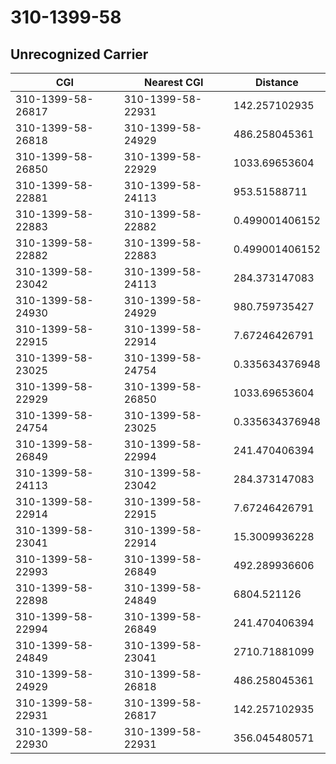 # 310-1399-58
## Unrecognized Carrier


| CGI | Nearest CGI | Distance |
|-----|-------------|----------|
| 310-1399-58-26817 | 310-1399-58-22931 | 142.257102935 |
| 310-1399-58-26818 | 310-1399-58-24929 | 486.258045361 |
| 310-1399-58-26850 | 310-1399-58-22929 | 1033.69653604 |
| 310-1399-58-22881 | 310-1399-58-24113 | 953.51588711 |
| 310-1399-58-22883 | 310-1399-58-22882 | 0.499001406152 |
| 310-1399-58-22882 | 310-1399-58-22883 | 0.499001406152 |
| 310-1399-58-23042 | 310-1399-58-24113 | 284.373147083 |
| 310-1399-58-24930 | 310-1399-58-24929 | 980.759735427 |
| 310-1399-58-22915 | 310-1399-58-22914 | 7.67246426791 |
| 310-1399-58-23025 | 310-1399-58-24754 | 0.335634376948 |
| 310-1399-58-22929 | 310-1399-58-26850 | 1033.69653604 |
| 310-1399-58-24754 | 310-1399-58-23025 | 0.335634376948 |
| 310-1399-58-26849 | 310-1399-58-22994 | 241.470406394 |
| 310-1399-58-24113 | 310-1399-58-23042 | 284.373147083 |
| 310-1399-58-22914 | 310-1399-58-22915 | 7.67246426791 |
| 310-1399-58-23041 | 310-1399-58-22914 | 15.3009936228 |
| 310-1399-58-22993 | 310-1399-58-26849 | 492.289936606 |
| 310-1399-58-22898 | 310-1399-58-24849 | 6804.521126 |
| 310-1399-58-22994 | 310-1399-58-26849 | 241.470406394 |
| 310-1399-58-24849 | 310-1399-58-23041 | 2710.71881099 |
| 310-1399-58-24929 | 310-1399-58-26818 | 486.258045361 |
| 310-1399-58-22931 | 310-1399-58-26817 | 142.257102935 |
| 310-1399-58-22930 | 310-1399-58-22931 | 356.045480571 |
